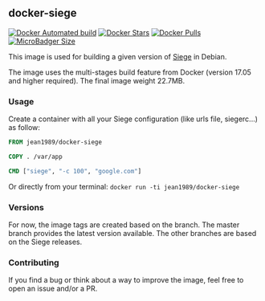 ## docker-siege


[![Docker Automated build](https://img.shields.io/docker/automated/jean1989/docker-siege.svg)](https://hub.docker.com/r/jean1989/docker-siege) [![Docker Stars](https://img.shields.io/docker/stars/jean1989/docker-siege.svg)](https://hub.docker.com/r/jean1989/docker-siege/) [![Docker Pulls](https://img.shields.io/docker/pulls/jean1989/docker-siege.svg)](https://hub.docker.com/r/jean1989/docker-siege)
[![MicroBadger Size](https://img.shields.io/microbadger/image-size/jean1989/docker-siege.svg)]( https://hub.docker.com/r/jean1989/docker-siege)




This image is used for building a given version of [Siege](https://github.com/JoeDog/siege) in Debian. 

The image uses the multi-stages build feature from Docker (version 17.05 and higher required). The final image weight 22.7MB.

### Usage

Create a container with all your Siege configuration (like urls file, siegerc...) as follow:

```dockerfile
FROM jean1989/docker-siege

COPY . /var/app

CMD ["siege", "-c 100", "google.com"]
```

Or directly from your terminal: `docker run -ti jean1989/docker-siege`

### Versions

For now, the image tags are created based on the branch. The master branch provides the latest version available. The other branches are based on the Siege releases.

### Contributing

If you find a bug or think about a way to improve the image, feel free to open an issue and/or a PR.
